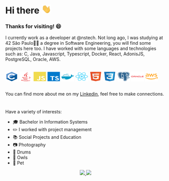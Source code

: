 # Hi there <img src="https://raw.githubusercontent.com/evertonportela/evertonportela/main/Hi.gif" width="30px">

### Thanks for visiting! 😄

I currently work as a developer at @nstech.
Not long ago, I was studying at 42 São Paulo🧑‍🚀 a degree in Software Engineering, you will find some projects here too.
I have worked with some languages ​​and technologies such as: C, Java, Javascript, Typescript, Docker, React, AdonisJS, PostgreSQL, Oracle, AWS.

<div style="display: inline_block"><br>
  <img align="center" alt="Everton-C" height="30" width="40" src="https://raw.githubusercontent.com/devicons/devicon/master/icons/c/c-original.svg">
  <img align="center" alt="Everton-Java" height="30" width="40" src="https://raw.githubusercontent.com/devicons/devicon/master/icons/java/java-plain.svg">
  <img align="center" alt="Everton-Js" height="30" width="40" src="https://raw.githubusercontent.com/devicons/devicon/master/icons/javascript/javascript-plain.svg">
  <img align="center" alt="Everton-TS" height="30" width="40" src="https://raw.githubusercontent.com/devicons/devicon/master/icons/typescript/typescript-original.svg">
  <img align="center" alt="Everton-Docker" height="30" width="40" src="https://raw.githubusercontent.com/devicons/devicon/master/icons/docker/docker-plain.svg">
  <img align="center" alt="Everton-React" height="30" width="40" src="https://raw.githubusercontent.com/devicons/devicon/master/icons/react/react-original.svg">
  <img align="center" alt="Everton-HTML" height="30" width="40" src="https://raw.githubusercontent.com/devicons/devicon/master/icons/html5/html5-original.svg">
  <img align="center" alt="Everton-CSS" height="30" width="40" src="https://raw.githubusercontent.com/devicons/devicon/master/icons/css3/css3-original.svg">
  <img align="center" alt="Everton-Postgresql" height="30" width="40" src="https://raw.githubusercontent.com/devicons/devicon/master/icons/postgresql/postgresql-plain.svg">
  <img align="center" alt="Everton-Oracle" height="30" width="40" src="https://raw.githubusercontent.com/devicons/devicon/55609aa5bd817ff167afce0d965585c92040787a/icons/oracle/oracle-original.svg">
  <img align="center" alt="Everton-Amazon" height="30" width="40" src="https://raw.githubusercontent.com/devicons/devicon/master/icons/amazonwebservices/amazonwebservices-plain-wordmark.svg">
</div>

<br/>

You can find more about me on my [Linkedin](https://linkedin.com/in/evertonportela), feel free to make connections.

#

Have a variety of interests:
* 🎓 Bachelor in Information Systems
* ✏️ I worked with project management
* 📚 Social Projects and Education
* 📷 Photography
* 🥁 Drums
* 🦉 Owls
* 🐾 Pet

<div style="text-align: center">
    <a href = "mailto:evertonportela0@gmail.com">
        <img src="https://img.shields.io/badge/-Gmail-%23333?style=for-the-badge&logo=gmail&logoColor=white" target="_blank">
    </a>
    <a href="https://www.linkedin.com/in/evertonportela" target="_blank">
        <img src="https://img.shields.io/badge/-LinkedIn-%230077B5?style=for-the-badge&logo=linkedin&logoColor=white" target="_blank">
    <a> 
</div>

